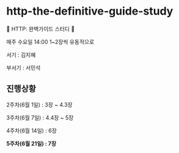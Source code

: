 # http-the-definitive-guide-study
👊 HTTP: 완벽가이드 스터디 👊

매주 수요일 14:00 1~2장씩 유동적으로

서기 : 김지혜

부서기 : 서민석

## 진행상황
2주차(6월 1일) : 3장 ~ 4.3장

3주차(6월 7일) : 4.4장 ~ 5장

4주차(6월 14일) : 6장

**5주차(6월 21일) : 7장**
